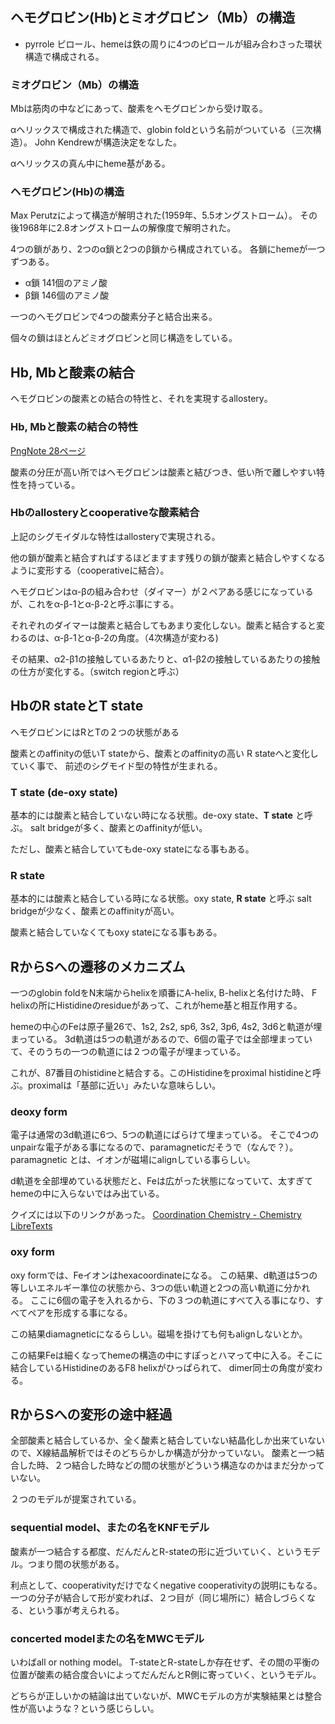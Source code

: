 ## ヘモグロビン(Hb)とミオグロビン（Mb）の構造

- pyrrole ピロール、hemeは鉄の周りに4つのピロールが組み合わさった環状構造で構成される。

### ミオグロビン（Mb）の構造

Mbは筋肉の中などにあって、酸素をヘモグロビンから受け取る。

αヘリックスで構成された構造で、globin foldという名前がついている（三次構造）。
John Kendrewが構造決定をなした。

αヘリックスの真ん中にheme基がある。

### ヘモグロビン(Hb)の構造

Max Perutzによって構造が解明された(1959年、5.5オングストローム）。
その後1968年に2.8オングストロームの解像度で解明された。

4つの鎖があり、2つのα鎖と2つのβ鎖から構成されている。
各鎖にhemeが一つずつある。

- α鎖 141個のアミノ酸
- β鎖 146個のアミノ酸

一つのヘモグロビンで4つの酸素分子と結合出来る。

個々の鎖はほとんどミオグロビンと同じ構造をしている。

## Hb, Mbと酸素の結合

ヘモグロビンの酸素との結合の特性と、それを実現するallostery。

### Hb, Mbと酸素の結合の特性

[PngNote 28ページ](https://karino2.github.io/ImageGallery/Biochemistry705x.html#lg=1&slide=27)

酸素の分圧が高い所ではヘモグロビンは酸素と結びつき、低い所で離しやすい特性を持っている。

### Hbのallosteryとcooperativeな酸素結合

上記のシグモイダルな特性はallosteryで実現される。

他の鎖が酸素と結合すればするほどますます残りの鎖が酸素と結合しやすくなるように変形する（cooperativeに結合）。

ヘモグロビンはα-βの組み合わせ（ダイマー）が２ペアある感じになっているが、これをα-β-1とα-β-2と呼ぶ事にする。

それぞれのダイマーは酸素と結合してもあまり変化しない。酸素と結合すると変わるのは、α-β-1とα-β-2の角度。（4次構造が変わる)

その結果、α2-β1の接触しているあたりと、α1-β2の接触しているあたりの接触の仕方が変化する。（switch regionと呼ぶ）

## HbのR stateとT state

ヘモグロビンにはRとTの２つの状態がある

酸素とのaffinityの低いT stateから、酸素とのaffinityの高い R stateへと変化していく事で、
前述のシグモイド型の特性が生まれる。

### T state (de-oxy state)

基本的には酸素と結合していない時になる状態。de-oxy state、**T state** と呼ぶ。
salt bridgeが多く、酸素とのaffinityが低い。

ただし、酸素と結合していてもde-oxy stateになる事もある。

### R state

基本的には酸素と結合している時になる状態。oxy state, **R state** と呼ぶ
salt bridgeが少なく、酸素とのaffinityが高い。

酸素と結合していなくてもoxy stateになる事もある。

## RからSへの遷移のメカニズム

一つのglobin foldをN末端からhelixを順番にA-helix, B-helixと名付けた時、
F helixの所にHistidineのresidueがあって、これがheme基と相互作用する。

hemeの中心のFeは原子量26で、1s2, 2s2, sp6, 3s2, 3p6, 4s2, 3d6と軌道が埋まっている。
3d軌道は5つの軌道があるので、6個の電子では全部埋まっていて、そのうちの一つの軌道には２つの電子が埋まっている。

これが、87番目のhistidineと結合する。このHistidineをproximal histidineと呼ぶ。proximalは「基部に近い」みたいな意味らしい。

### **deoxy form**

電子は通常の3d軌道に6つ、5つの軌道にばらけて埋まっている。
そこで4つのunpairな電子がある事になるので、paramagneticだそうで（なんで？）。
paramagnetic とは、イオンが磁場にalignしている事らしい。

d軌道を全部埋めている状態だと、Feは広がった状態になっていて、太すぎてhemeの中に入らないではみ出ている。

クイズには以下のリンクがあった。 
[Coordination Chemistry - Chemistry LibreTexts](https://chem.libretexts.org/Bookshelves/Inorganic_Chemistry/Supplemental_Modules_and_Websites_%28Inorganic_Chemistry%29/Coordination_Chemistry)

### **oxy form**

oxy formでは、Feイオンはhexacoordinateになる。
この結果、d軌道は5つの等しいエネルギー準位の状態から、3つの低い軌道と2つの高い軌道に分かれる。
ここに6個の電子を入れるから、下の３つの軌道にすべて入る事になり、すべてペアを形成する事になる。

この結果diamagneticになるらしい。磁場を掛けても何もalignしないとか。

この結果Feは細くなってhemeの構造の中にすぽっとハマって中に入る。そこに結合しているHistidineのあるF8 helixがひっぱられて、
dimer同士の角度が変わる。

## RからSへの変形の途中経過

全部酸素と結合しているか、全く酸素と結合していない結晶化しか出来ていないので、X線結晶解析ではそのどちらかしか構造が分かっていない。
酸素と一つ結合した時、２つ結合した時などの間の状態がどういう構造なのかはまだ分かっていない。

２つのモデルが提案されている。

### sequential model、またの名をKNFモデル

酸素が一つ結合する都度、だんだんとR-stateの形に近づいていく、というモデル。つまり間の状態がある。

利点として、cooperativityだけでなくnegative cooperativityの説明にもなる。一つの分子が結合して形が変われば、２つ目が（同じ場所に）結合しづらくなる、という事が考えられる。

### concerted modelまたの名をMWCモデル

いわばall or nothing model。
T-stateとR-stateしか存在せず、その間の平衡の位置が酸素の結合度合いによってだんだんとR側に寄っていく、というモデル。

どちらが正しいかの結論は出ていないが、MWCモデルの方が実験結果とは整合性が高いような？という感じらしい。